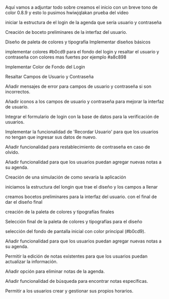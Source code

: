 Aquí vamos a adjuntar todo sobre creamos el inicio con un breve tono de color 0.8.9 y esto lo pusimos hwiwjqlakan prueba del video 

iniciar la estructura de el login de la agenda que sería usuario y contraseña

Creación de boceto preliminares de la interfaz del usuario.

Diseño de paleta de colores y tipografía
Implementar diseños básicos 

implementar colores   #b0cd9 para el fondo del login y resaltar el usuario y contraseña con colores mas fuertes por ejemplo #a8c898

Implementar Color de Fondo del Login

Resaltar Campos de Usuario y Contraseña

Añadir mensajes de error para campos de usuario y contraseña si son incorrectos.

Añadir iconos a los campos de usuario y contraseña para mejorar la interfaz de usuario.

Integrar el formulario de login con la base de datos para la verificación de usuarios.

Implementar la funcionalidad de 'Recordar Usuario' para que los usuarios no tengan que ingresar sus datos de nuevo.

Añadir funcionalidad para restablecimiento de contraseña en caso de olvido.

Añadir funcionalidad para que los usuarios puedan agregar nuevas notas a su agenda.


Creación de una simulación de como sevaría la aplicación 

iniciamos la estructura del longin que trae el diseño y los campos a llenar

creamos bocetos preliminares  para la interfaz del usuario. con el final de dar el diseño final

creación de la paleta de colores y tipografías finales

Selección final de la paleta de colores y tipografías para el diseño 

selección del fondo de pantalla inicial con color principal (#b0cd9).

Añadir funcionalidad para que los usuarios puedan agregar nuevas notas a su agenda.

Permitir la edición de notas existentes para que los usuarios puedan actualizar la información.

Añadir opción para eliminar notas de la agenda.

Añadir funcionalidad de búsqueda para encontrar notas específicas.

Permitir a los usuarios crear y gestionar sus propios horarios.

